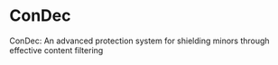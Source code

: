 # ConDec
 ConDec: An advanced protection system for shielding minors through effective content filtering
